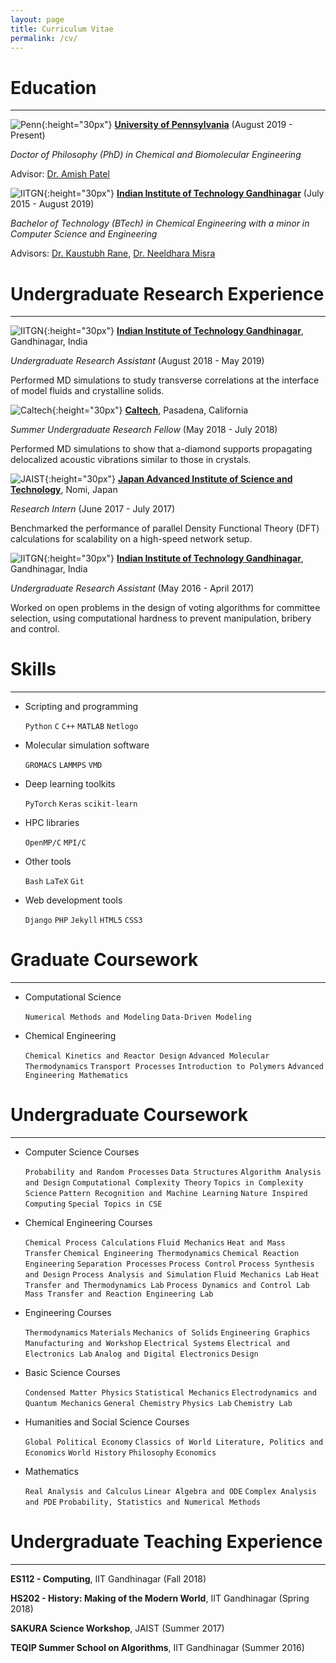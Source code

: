 ```yaml
---
layout: page
title: Curriculum Vitae
permalink: /cv/
---
```


# Education
------
![Penn](https://home.www.upenn.edu/sites/default/files/styles/large_inline/public/shield.color_.gif?itok=nxzbIPzi){:height="30px"}    [**University of Pennsylvania**](http://upenn.edu) (August 2019 - Present)

*Doctor of Philosophy (PhD) in Chemical and Biomolecular Engineering*

Advisor: [Dr. Amish Patel](https://www.seas.upenn.edu/directory/profile.php?ID=182)

![IITGN](https://beta.iitgn.ac.in/assets/img/iitgnlogo-emblem.png){:height="30px"} [**Indian Institute of Technology Gandhinagar**](http://iitgn.ac.in) (July 2015 - August 2019)

*Bachelor of Technology (BTech) in Chemical Engineering with a minor in Computer Science and Engineering*

Advisors: [Dr. Kaustubh Rane](https://www.iitgn.ac.in/faculty/chemical/fac-kaustubh), [Dr. Neeldhara Misra](https://www.iitgn.ac.in/faculty/cse/neeldhara)

# Undergraduate Research Experience
------

![IITGN](https://beta.iitgn.ac.in/assets/img/iitgnlogo-emblem.png){:height="30px"} [**Indian Institute of Technology Gandhinagar**](iitgn.ac.in), Gandhinagar, India

*Undergraduate Research Assistant* (August 2018 - May 2019)

Performed MD simulations to study transverse correlations at the interface of model fluids and crystalline solids.

![Caltech](http://identity.caltech.edu/site_images/447-caltech_seal-200w.png){:height="30px"} [**Caltech**](caltech.edu), Pasadena, California

*Summer Undergraduate Research Fellow* (May 2018 - July 2018)

Performed MD simulations to show that a-diamond supports propagating delocalized acoustic vibrations similar to those in crystals.

![JAIST](https://upload.wikimedia.org/wikipedia/en/4/42/Jaist_logo.png){:height="30px"} [**Japan Advanced Institute of Science and Technology**](jaist.ac.jp), Nomi, Japan

*Research Intern* (June 2017 - July 2017)

Benchmarked the performance of parallel Density Functional Theory (DFT) calculations for scalability on a high-speed network setup.

![IITGN](https://beta.iitgn.ac.in/assets/img/iitgnlogo-emblem.png){:height="30px"} [**Indian Institute of Technology Gandhinagar**](http://iitgn.ac.in), Gandhinagar, India

*Undergraduate Research Assistant* (May 2016 - April 2017)

Worked on open problems in the design of voting algorithms for committee selection,
using computational hardness to prevent manipulation, bribery and control.

# Skills
------
+ Scripting and programming

    `Python` `C` `C++` `MATLAB` `Netlogo`

+ Molecular simulation software

    `GROMACS` `LAMMPS` `VMD`

+ Deep learning toolkits

    `PyTorch` `Keras` `scikit-learn`

+ HPC libraries

    `OpenMP/C` `MPI/C`

+ Other tools

    `Bash` `LaTeX` `Git`

+ Web development tools

    `Django` `PHP` `Jekyll` `HTML5` `CSS3`

# Graduate Coursework
------
+ Computational Science

    `Numerical Methods and Modeling` `Data-Driven Modeling`

+ Chemical Engineering

    `Chemical Kinetics and Reactor Design` `Advanced Molecular Thermodynamics` `Transport Processes` `Introduction to Polymers` `Advanced Engineering Mathematics`

# Undergraduate Coursework
------
+ Computer Science Courses

    `Probability and Random Processes` `Data Structures` `Algorithm Analysis and Design` `Computational Complexity Theory` `Topics in Complexity Science` `Pattern Recognition and Machine Learning` `Nature Inspired Computing` `Special Topics in CSE`

+ Chemical Engineering Courses

    `Chemical Process Calculations` `Fluid Mechanics` `Heat and Mass Transfer` `Chemical Engineering Thermodynamics` `Chemical Reaction Engineering` `Separation Processes` `Process Control` `Process Synthesis and Design` `Process Analysis and Simulation` `Fluid Mechanics Lab` `Heat Transfer and Thermodynamics Lab` `Process Dynamics and Control Lab` `Mass Transfer and Reaction Engineering Lab`    

+ Engineering Courses

     `Thermodynamics` `Materials` `Mechanics of Solids` `Engineering Graphics` `Manufacturing and Workshop` `Electrical Systems` `Electrical and Electronics Lab` `Analog and Digital Electronics` `Design`

+ Basic Science Courses

    `Condensed Matter Physics` `Statistical Mechanics` `Electrodynamics and Quantum Mechanics` `General Chemistry` `Physics Lab` `Chemistry Lab`

+ Humanities and Social Science Courses

    `Global Political Economy` `Classics of World Literature, Politics and Economics` `World History` `Philosophy` `Economics`

+ Mathematics

    `Real Analysis and Calculus` `Linear Algebra and ODE` `Complex Analysis and PDE` `Probability, Statistics and Numerical Methods`

# Undergraduate Teaching Experience
------

**ES112 - Computing**, IIT Gandhinagar (Fall 2018)

**HS202 - History: Making of the Modern World**, IIT Gandhinagar (Spring 2018)

**SAKURA Science Workshop**, JAIST (Summer 2017)

**TEQIP Summer School on Algorithms**, IIT Gandhinagar (Summer 2016)
